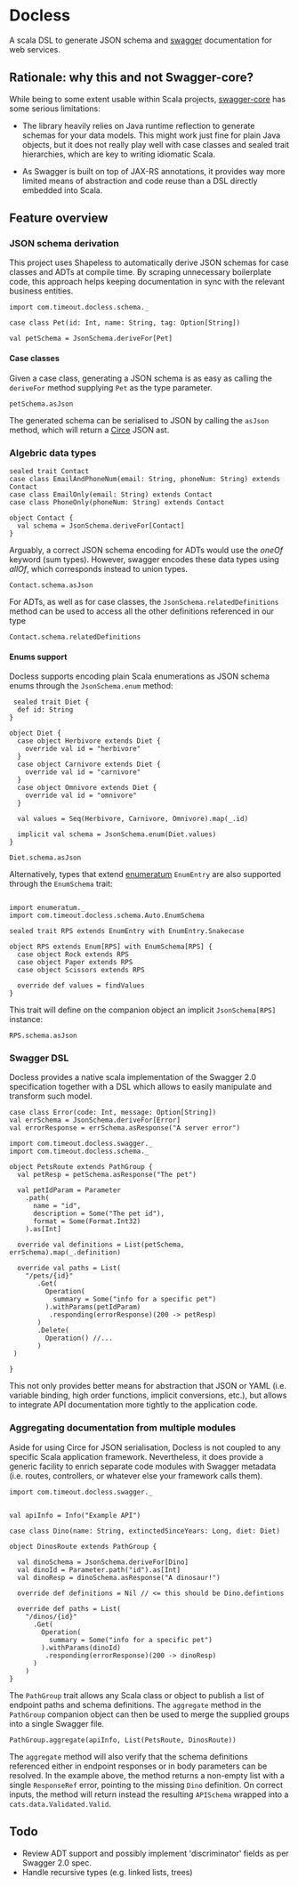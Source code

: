 # Docless

A scala DSL to generate JSON schema and [swagger](http://swagger.io) documentation for web services.

## Rationale: why this and not Swagger-core?

While being to some extent usable within Scala projects, [swagger-core](https://github.com/swagger-api/swagger-core) 
has some serious limitations:

- The library heavily relies on Java runtime reflection to generate
schemas for your data models. This might work just fine for plain
Java objects, but it does not really play well with case classes and 
sealed trait hierarchies, which are key to writing idiomatic Scala.

- As Swagger is built on top of JAX-RS annotations, it provides way more limited 
means of abstraction and code reuse than a DSL directly embedded into Scala.

## Feature overview

### JSON schema derivation

This project uses Shapeless to automatically derive JSON schemas for case classes
and ADTs at compile time. By scraping unnecessary boilerplate code, this approach 
helps keeping documentation in sync with the relevant business entities.

```tut:silent
import com.timeout.docless.schema._

case class Pet(id: Int, name: String, tag: Option[String])

val petSchema = JsonSchema.deriveFor[Pet]
```

#### Case classes

Given a case class, generating a JSON schema is as easy as calling the `deriveFor`
method supplying `Pet` as the type parameter.

```tut
petSchema.asJson
```

The generated schema can be serialised to JSON by calling the `asJson` method, 
which will return a [Circe](https://github.com/travisbrown/circe) JSON ast. 

### Algebric data types 

```tut:silent
sealed trait Contact
case class EmailAndPhoneNum(email: String, phoneNum: String) extends Contact
case class EmailOnly(email: String) extends Contact
case class PhoneOnly(phoneNum: String) extends Contact

object Contact {
  val schema = JsonSchema.deriveFor[Contact]
}
```
Arguably, a correct JSON schema encoding for ADTs would use the _oneOf_
keyword (sum types). However, swagger encodes these data types using _allOf_, 
which corresponds instead to union types.

```tut
Contact.schema.asJson
```

For ADTs, as well as for case classes, the `JsonSchema.relatedDefinitions`
method can be used to access all the other definitions referenced in our type

```tut
Contact.schema.relatedDefinitions
```

#### Enums support

Docless supports encoding plain Scala enumerations as JSON schema enums through the
`JsonSchema.enum` method:

```tut:silent
 sealed trait Diet {
  def id: String
}

object Diet {
  case object Herbivore extends Diet {
    override val id = "herbivore"
  }
  case object Carnivore extends Diet {
    override val id = "carnivore"
  }
  case object Omnivore extends Diet {
    override val id = "omnivore"
  }
  
  val values = Seq(Herbivore, Carnivore, Omnivore).map(_.id)
  
  implicit val schema = JsonSchema.enum(Diet.values)
}
```
```tut
Diet.schema.asJson
```

Alternatively, types that extend [enumeratum](https://github.com/lloydmeta/enumeratum)
`EnumEntry` are also supported through the `EnumSchema` trait:

```tut:silent

import enumeratum._
import com.timeout.docless.schema.Auto.EnumSchema

sealed trait RPS extends EnumEntry with EnumEntry.Snakecase 

object RPS extends Enum[RPS] with EnumSchema[RPS] {
  case object Rock extends RPS
  case object Paper extends RPS
  case object Scissors extends RPS
  
  override def values = findValues
}
```
This trait will define on the companion object an implicit `JsonSchema[RPS]` instance:
```tut
RPS.schema.asJson
```

### Swagger DSL

Docless provides a native scala implementation of the Swagger 2.0 specification together
with a DSL which allows to easily manipulate and transform such model.

```tut:invisible
case class Error(code: Int, message: Option[String])
val errSchema = JsonSchema.deriveFor[Error]
val errorResponse = errSchema.asResponse("A server error")
```

```tut:silent
import com.timeout.docless.swagger._
import com.timeout.docless.schema._

object PetsRoute extends PathGroup {
  val petResp = petSchema.asResponse("The pet")

  val petIdParam = Parameter
    .path(
      name = "id",
      description = Some("The pet id"),
      format = Some(Format.Int32)
    ).as[Int]

  override val definitions = List(petSchema, errSchema).map(_.definition)

  override val paths = List(
    "/pets/{id}"
       .Get(
         Operation(
           summary = Some("info for a specific pet")
         ).withParams(petIdParam)
          .responding(errorResponse)(200 -> petResp)
       )
       .Delete(
         Operation() //...
       )
 )
 
}
```
This not only provides better means for abstraction that JSON or YAML
(i.e. variable binding, high order functions, implicit conversions, etc.), but 
allows to integrate API documentation more tightly to 
the application code.

### Aggregating documentation from multiple modules

Aside for using Circe for JSON serialisation, Docless is not coupled to any specific
Scala application framework. Nevertheless, it does provide a generic facility to enrich
separate code modules with Swagger metadata (i.e. routes, controllers, or whatever else
your framework calls them).

```tut:invisible
import com.timeout.docless.swagger._


val apiInfo = Info("Example API")

case class Dino(name: String, extinctedSinceYears: Long, diet: Diet)
```
```tut:silent
object DinosRoute extends PathGroup {

  val dinoSchema = JsonSchema.deriveFor[Dino]
  val dinoId = Parameter.path("id").as[Int]
  val dinoResp = dinoSchema.asResponse("A dinosaur!")

  override def definitions = Nil // <= this should be Dino.defintions

  override def paths = List(
    "/dinos/{id}"
      .Get(
        Operation(
          summary = Some("info for a specific pet")
        ).withParams(dinoId)
         .responding(errorResponse)(200 -> dinoResp)
      )
    )
}
```
The `PathGroup` trait allows any Scala class or object to publish a list of endpoint
paths and schema definitions. The `aggregate` method in the `PathGroup` companion 
object can then be used to merge the supplied groups into a single Swagger file.

```tut
PathGroup.aggregate(apiInfo, List(PetsRoute, DinosRoute))
```

The `aggregate` method will also verify that the schema definitions referenced either 
in endpoint responses or in body parameters can be resolved. In the example above,
the method returns a non-empty list with a single `ResponseRef` error, pointing 
to the missing `Dino` definition. On correct inputs, the method will return instead
the resulting `APISchema` wrapped into a `cats.data.Validated.Valid`.

## Todo

- Review ADT support and possibly implement 'discriminator' fields as per Swagger 2.0 spec.
- Handle recursive types (e.g. linked lists, trees)
